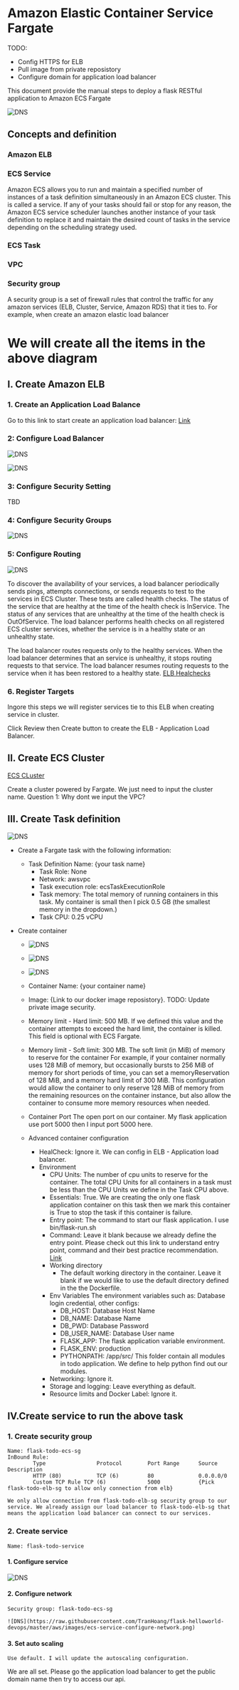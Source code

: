 
# Amazon Elastic Container Service Fargate

TODO:

* Config HTTPS for ELB
* Pull image from private reposistory
* Configure domain for application load balancer

This document provide the manual steps to deploy a flask RESTful application to Amazon ECS Fargate

![DNS](https://raw.githubusercontent.com/TranHoang/flask-helloworld-devops/master/aws/images/amazon-ecs-fargate.jpg)

## Concepts and definition

### Amazon ELB

### ECS Service

Amazon ECS allows you to run and maintain a specified number of instances of a task definition simultaneously in an Amazon ECS cluster. This is called a service. If any of your tasks should fail or stop for any reason, the Amazon ECS service scheduler launches another instance of your task definition to replace it and maintain the desired count of tasks in the service depending on the scheduling strategy used.

### ECS Task

### VPC

### Security group

A security group is a set of firewall rules that control the traffic for any amazon services (ELB, Cluster, Service, Amazon RDS) that it ties to. For example, when create an amazon elastic load balancer

# We will create all the items in the above diagram

## I. Create Amazon ELB

### 1. Create an Application Load Balance

Go to this link to start create an application load balancer: [Link](https://console.aws.amazon.com/ec2/v2/home?region=us-east-1#LoadBalancers:sort=loadBalancerName)

### 2: Configure Load Balancer

![DNS](https://raw.githubusercontent.com/TranHoang/flask-helloworld-devops/master/aws/images/elb-configure-basic1.png)

![DNS](https://raw.githubusercontent.com/TranHoang/flask-helloworld-devops/master/aws/images/elb-configure-basic2.png)

### 3: Configure Security Setting

TBD

### 4: Configure Security Groups

![DNS](https://raw.githubusercontent.com/TranHoang/flask-helloworld-devops/master/aws/images/elb-configure-security-group.png)

### 5: Configure Routing

![DNS](https://raw.githubusercontent.com/TranHoang/flask-helloworld-devops/master/aws/images/elb-configure-routing.png)

To discover the availability of your services, a load balancer periodically sends pings, attempts connections, or sends requests to test to the services in ECS Cluster. These tests are called health checks. The status of the service that are healthy at the time of the health check is InService. The status of any services that are unhealthy at the time of the health check is OutOfService. The load balancer performs health checks on all registered ECS cluster services, whether the service is in a healthy state or an unhealthy state.

The load balancer routes requests only to the healthy services. When the load balancer determines that an service is unhealthy, it stops routing requests to that service. The load balancer resumes routing requests to the service when it has been restored to a healthy state.
[ELB Healchecks](https://docs.aws.amazon.com/elasticloadbalancing/latest/classic/elb-healthchecks.html)

### 6. Register Targets

Ingore this steps we will register services tie to this ELB when creating service in cluster.

Click Review then Create button to create the ELB - Application Load Balancer.

## II. Create ECS Cluster

[ECS CLuster](https://console.aws.amazon.com/ecs/home?region=us-east-1#/clusters)

Create a cluster powered by Fargate. We just need to input the cluster name.
Question 1: Why dont we input the VPC?

## III. Create Task definition

![DNS](https://raw.githubusercontent.com/TranHoang/flask-helloworld-devops/master/aws/images/task-definition.png)

* Create a Fargate task with the following information:
  * Task Definition Name: {your task name}
    * Task Role: None
    * Network: awsvpc
    * Task execution role: ecsTaskExecutionRole
    * Task memory: The total memory of running containers in this task. My container is small then I pick 0.5 GB (the smallest memory in the dropdown.)
    * Task CPU: 0.25 vCPU

* Create container
  * ![DNS](https://raw.githubusercontent.com/TranHoang/flask-helloworld-devops/master/aws/images/ecs-container-1.png)

  * ![DNS](https://raw.githubusercontent.com/TranHoang/flask-helloworld-devops/master/aws/images/ecs-container-2.png)

  * ![DNS](https://raw.githubusercontent.com/TranHoang/flask-helloworld-devops/master/aws/images/ecs-container-3.png)

  * Container Name: {your container name}
  * Image: {Link to our docker image reposistory}. TODO: Update private image security.
  * Memory limit - Hard limit: 500 MB. If we defined this value and the container attempts to exceed the hard limit, the container is killed. This field is optional with ECS Fargate.
  * Memory limit - Soft limit: 300 MB. The soft limit (in MiB) of memory to reserve for the container
    For example, if your container normally uses 128 MiB of memory, but occasionally bursts to 256 MiB of memory for short periods of time, you can set a memoryReservation of 128 MiB, and a memory hard limit of 300 MiB. This configuration would allow the container to only reserve 128 MiB of memory from the remaining resources on the container instance, but also allow the container to consume more memory resources when needed.
  * Container Port
        The open port on our container. My flask application use port 5000 then I input port 5000 here.

  * Advanced container configuration
    * HealCheck: Ignore it. We can config in ELB - Application load balancer.
    * Environment
      * CPU Units: The number of cpu units to reserve for the container. The total CPU Units for all containers in a task must be less than the CPU Units we define in the Task CPU above.
      * Essentials: True. We are creating the only one flask application container on this task then we mark this container is True to stop the task if this container is failure.
      * Entry point: The command to start our flask application. I use bin/flask-run.sh
      * Command: Leave it blank because we already define the entry point. Please check out this link to understand entry point, command and their best practice recommendation. [Link](https://medium.freecodecamp.org/docker-entrypoint-cmd-dockerfile-best-practices-abc591c30e21)
      * Working directory
        * The default working directory in the container. Leave it blank if we would like to use the default directory defined in the the Dockerfile.
      * Env Variables The environment variables such as: Database login credential, other configs:
        * DB_HOST: Database Host Name
        * DB_NAME: Database Name
        * DB_PWD: Database Password
        * DB_USER_NAME: Database User name
        * FLASK_APP: The flask application variable environment.
        * FLASK_ENV: production
        * PYTHONPATH: /app/src/ This folder contain all modules in todo application. We define to help python find out our modules.
      * Networking: Ignore it.
      * Storage and logging: Leave everything as default.
      * Resource limits and Docker Label: Ignore it.

## IV.Create service to run the above task

### 1. Create security group

    Name: flask-todo-ecs-sg
    InBound Rule:
            Type                Protocol        Port Range      Source      Description
            HTTP (80)           TCP (6)         80              0.0.0.0/0
            Custom TCP Rule TCP (6)             5000            {Pick flask-todo-elb-sg to allow only connection from elb}

    We only allow connection from flask-todo-elb-sg security group to our service. We already assign our load balancer to flask-todo-elb-sg that means the application load balancer can connect to our services.

### 2. Create service

    Name: flask-todo-service

#### 1. Configure service

![DNS](https://raw.githubusercontent.com/TranHoang/flask-helloworld-devops/master/aws/images/ecs-configure-service.png)

#### 2. Configure network

    Security group: flask-todo-ecs-sg

    ![DNS](https://raw.githubusercontent.com/TranHoang/flask-helloworld-devops/master/aws/images/ecs-service-configure-network.png)

#### 3. Set auto scaling

    Use default. I will update the autoscaling configuration.

We are all set. Please go the application load balancer to get the public domain name then try to access our api.